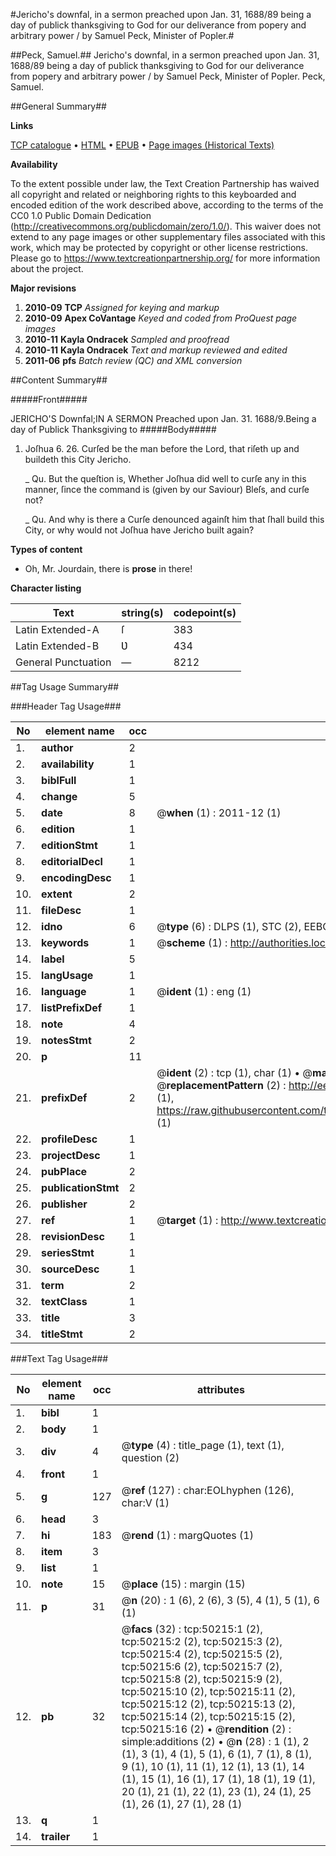 #Jericho's downfal, in a sermon preached upon Jan. 31, 1688/89 being a day of publick thanksgiving to God for our deliverance from popery and arbitrary power / by Samuel Peck, Minister of Popler.#

##Peck, Samuel.##
Jericho's downfal, in a sermon preached upon Jan. 31, 1688/89 being a day of publick thanksgiving to God for our deliverance from popery and arbitrary power / by Samuel Peck, Minister of Popler.
Peck, Samuel.

##General Summary##

**Links**

[TCP catalogue](http://www.ota.ox.ac.uk/tcp/)  • 
[HTML](http://tei.it.ox.ac.uk/tcp/Texts-HTML/free/A53/A53924.html)  • 
[EPUB](http://tei.it.ox.ac.uk/tcp/Texts-EPUB/free/A53/A53924.epub) • 
[Page images (Historical Texts)](https://historicaltexts.jisc.ac.uk/eebo-11875640e)

**Availability**

To the extent possible under law, the Text Creation Partnership has waived all copyright and related or neighboring rights to this keyboarded and encoded edition of the work described above, according to the terms of the CC0 1.0 Public Domain Dedication (http://creativecommons.org/publicdomain/zero/1.0/). This waiver does not extend to any page images or other supplementary files associated with this work, which may be protected by copyright or other license restrictions. Please go to https://www.textcreationpartnership.org/ for more information about the project.

**Major revisions**

1. __2010-09__ __TCP__ *Assigned for keying and markup*
1. __2010-09__ __Apex CoVantage__ *Keyed and coded from ProQuest page images*
1. __2010-11__ __Kayla Ondracek__ *Sampled and proofread*
1. __2010-11__ __Kayla Ondracek__ *Text and markup reviewed and edited*
1. __2011-06__ __pfs__ *Batch review (QC) and XML conversion*

##Content Summary##

#####Front#####

JERICHO'S Downfal;IN A SERMON Preached upon Jan. 31. 1688/9.Being a day of Publick Thanksgiving to 
#####Body#####

1. Joſhua 6. 26. Curſed be the man before the Lord, that riſeth up and buildeth this City Jericho.

    _ Qu. But the queſtion is, Whether Joſhua did well to curſe any in this manner, ſince the command is (given by our Saviour) Bleſs, and curſe not?

    _ Qu. And why is there a Curſe denounced againſt him that ſhall build this City, or why would not Joſhua have Jericho built again?

**Types of content**

  * Oh, Mr. Jourdain, there is **prose** in there!

**Character listing**


|Text|string(s)|codepoint(s)|
|---|---|---|
|Latin Extended-A|ſ|383|
|Latin Extended-B|Ʋ|434|
|General Punctuation|—|8212|

##Tag Usage Summary##

###Header Tag Usage###

|No|element name|occ|attributes|
|---|---|---|---|
|1.|__author__|2||
|2.|__availability__|1||
|3.|__biblFull__|1||
|4.|__change__|5||
|5.|__date__|8| @__when__ (1) : 2011-12 (1)|
|6.|__edition__|1||
|7.|__editionStmt__|1||
|8.|__editorialDecl__|1||
|9.|__encodingDesc__|1||
|10.|__extent__|2||
|11.|__fileDesc__|1||
|12.|__idno__|6| @__type__ (6) : DLPS (1), STC (2), EEBO-CITATION (1), OCLC (1), VID (1)|
|13.|__keywords__|1| @__scheme__ (1) : http://authorities.loc.gov/ (1)|
|14.|__label__|5||
|15.|__langUsage__|1||
|16.|__language__|1| @__ident__ (1) : eng (1)|
|17.|__listPrefixDef__|1||
|18.|__note__|4||
|19.|__notesStmt__|2||
|20.|__p__|11||
|21.|__prefixDef__|2| @__ident__ (2) : tcp (1), char (1)  •  @__matchPattern__ (2) : ([0-9\-]+):([0-9IVX]+) (1), (.+) (1)  •  @__replacementPattern__ (2) : http://eebo.chadwyck.com/downloadtiff?vid=$1&page=$2 (1), https://raw.githubusercontent.com/textcreationpartnership/Texts/master/tcpchars.xml#$1 (1)|
|22.|__profileDesc__|1||
|23.|__projectDesc__|1||
|24.|__pubPlace__|2||
|25.|__publicationStmt__|2||
|26.|__publisher__|2||
|27.|__ref__|1| @__target__ (1) : http://www.textcreationpartnership.org/docs/. (1)|
|28.|__revisionDesc__|1||
|29.|__seriesStmt__|1||
|30.|__sourceDesc__|1||
|31.|__term__|2||
|32.|__textClass__|1||
|33.|__title__|3||
|34.|__titleStmt__|2||


###Text Tag Usage###

|No|element name|occ|attributes|
|---|---|---|---|
|1.|__bibl__|1||
|2.|__body__|1||
|3.|__div__|4| @__type__ (4) : title_page (1), text (1), question (2)|
|4.|__front__|1||
|5.|__g__|127| @__ref__ (127) : char:EOLhyphen (126), char:V (1)|
|6.|__head__|3||
|7.|__hi__|183| @__rend__ (1) : margQuotes (1)|
|8.|__item__|3||
|9.|__list__|1||
|10.|__note__|15| @__place__ (15) : margin (15)|
|11.|__p__|31| @__n__ (20) : 1 (6), 2 (6), 3 (5), 4 (1), 5 (1), 6 (1)|
|12.|__pb__|32| @__facs__ (32) : tcp:50215:1 (2), tcp:50215:2 (2), tcp:50215:3 (2), tcp:50215:4 (2), tcp:50215:5 (2), tcp:50215:6 (2), tcp:50215:7 (2), tcp:50215:8 (2), tcp:50215:9 (2), tcp:50215:10 (2), tcp:50215:11 (2), tcp:50215:12 (2), tcp:50215:13 (2), tcp:50215:14 (2), tcp:50215:15 (2), tcp:50215:16 (2)  •  @__rendition__ (2) : simple:additions (2)  •  @__n__ (28) : 1 (1), 2 (1), 3 (1), 4 (1), 5 (1), 6 (1), 7 (1), 8 (1), 9 (1), 10 (1), 11 (1), 12 (1), 13 (1), 14 (1), 15 (1), 16 (1), 17 (1), 18 (1), 19 (1), 20 (1), 21 (1), 22 (1), 23 (1), 24 (1), 25 (1), 26 (1), 27 (1), 28 (1)|
|13.|__q__|1||
|14.|__trailer__|1||
